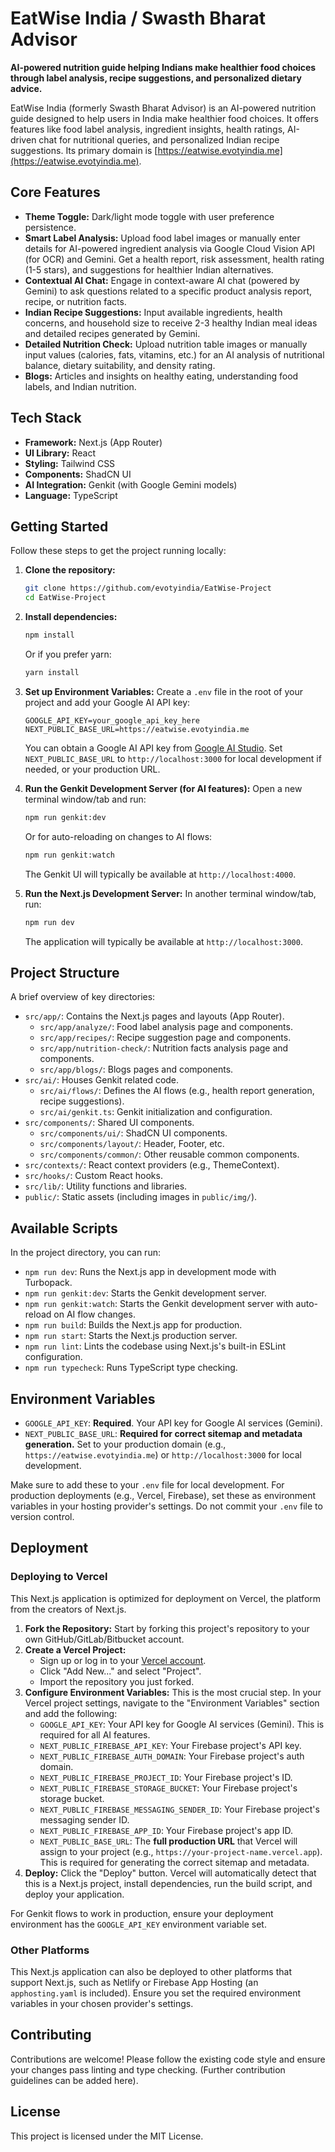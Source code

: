 
# EatWise India / Swasth Bharat Advisor

**AI-powered nutrition guide helping Indians make healthier food choices through label analysis, recipe suggestions, and personalized dietary advice.**

EatWise India (formerly Swasth Bharat Advisor) is an AI-powered nutrition guide designed to help users in India make healthier food choices. It offers features like food label analysis, ingredient insights, health ratings, AI-driven chat for nutritional queries, and personalized Indian recipe suggestions. Its primary domain is [https://eatwise.evotyindia.me](https://eatwise.evotyindia.me).

## Core Features

*   **Theme Toggle:** Dark/light mode toggle with user preference persistence.
*   **Smart Label Analysis:** Upload food label images or manually enter details for AI-powered ingredient analysis via Google Cloud Vision API (for OCR) and Gemini. Get a health report, risk assessment, health rating (1-5 stars), and suggestions for healthier Indian alternatives.
*   **Contextual AI Chat:** Engage in context-aware AI chat (powered by Gemini) to ask questions related to a specific product analysis report, recipe, or nutrition facts.
*   **Indian Recipe Suggestions:** Input available ingredients, health concerns, and household size to receive 2-3 healthy Indian meal ideas and detailed recipes generated by Gemini.
*   **Detailed Nutrition Check:** Upload nutrition table images or manually input values (calories, fats, vitamins, etc.) for an AI analysis of nutritional balance, dietary suitability, and density rating.
*   **Blogs:** Articles and insights on healthy eating, understanding food labels, and Indian nutrition.

## Tech Stack

*   **Framework:** Next.js (App Router)
*   **UI Library:** React
*   **Styling:** Tailwind CSS
*   **Components:** ShadCN UI
*   **AI Integration:** Genkit (with Google Gemini models)
*   **Language:** TypeScript

## Getting Started

Follow these steps to get the project running locally:

1.  **Clone the repository:**
    ```bash
    git clone https://github.com/evotyindia/EatWise-Project
    cd EatWise-Project
    ```

2.  **Install dependencies:**
    ```bash
    npm install
    ```
    Or if you prefer yarn:
    ```bash
    yarn install
    ```

3.  **Set up Environment Variables:**
    Create a `.env` file in the root of your project and add your Google AI API key:
    ```env
    GOOGLE_API_KEY=your_google_api_key_here
    NEXT_PUBLIC_BASE_URL=https://eatwise.evotyindia.me 
    ```
    You can obtain a Google AI API key from [Google AI Studio](https://aistudio.google.com/app/apikey).
    Set `NEXT_PUBLIC_BASE_URL` to `http://localhost:3000` for local development if needed, or your production URL.

4.  **Run the Genkit Development Server (for AI features):**
    Open a new terminal window/tab and run:
    ```bash
    npm run genkit:dev
    ```
    Or for auto-reloading on changes to AI flows:
    ```bash
    npm run genkit:watch
    ```
    The Genkit UI will typically be available at `http://localhost:4000`.

5.  **Run the Next.js Development Server:**
    In another terminal window/tab, run:
    ```bash
    npm run dev
    ```
    The application will typically be available at `http://localhost:3000`.

## Project Structure

A brief overview of key directories:

*   `src/app/`: Contains the Next.js pages and layouts (App Router).
    *   `src/app/analyze/`: Food label analysis page and components.
    *   `src/app/recipes/`: Recipe suggestion page and components.
    *   `src/app/nutrition-check/`: Nutrition facts analysis page and components.
    *   `src/app/blogs/`: Blogs pages and components.
*   `src/ai/`: Houses Genkit related code.
    *   `src/ai/flows/`: Defines the AI flows (e.g., health report generation, recipe suggestions).
    *   `src/ai/genkit.ts`: Genkit initialization and configuration.
*   `src/components/`: Shared UI components.
    *   `src/components/ui/`: ShadCN UI components.
    *   `src/components/layout/`: Header, Footer, etc.
    *   `src/components/common/`: Other reusable common components.
*   `src/contexts/`: React context providers (e.g., ThemeContext).
*   `src/hooks/`: Custom React hooks.
*   `src/lib/`: Utility functions and libraries.
*   `public/`: Static assets (including images in `public/img/`).

## Available Scripts

In the project directory, you can run:

*   `npm run dev`: Runs the Next.js app in development mode with Turbopack.
*   `npm run genkit:dev`: Starts the Genkit development server.
*   `npm run genkit:watch`: Starts the Genkit development server with auto-reload on AI flow changes.
*   `npm run build`: Builds the Next.js app for production.
*   `npm run start`: Starts the Next.js production server.
*   `npm run lint`: Lints the codebase using Next.js's built-in ESLint configuration.
*   `npm run typecheck`: Runs TypeScript type checking.

## Environment Variables

*   `GOOGLE_API_KEY`: **Required**. Your API key for Google AI services (Gemini).
*   `NEXT_PUBLIC_BASE_URL`: **Required for correct sitemap and metadata generation.** Set to your production domain (e.g., `https://eatwise.evotyindia.me`) or `http://localhost:3000` for local development.

Make sure to add these to your `.env` file for local development. For production deployments (e.g., Vercel, Firebase), set these as environment variables in your hosting provider's settings. Do not commit your `.env` file to version control.

## Deployment

### Deploying to Vercel

This Next.js application is optimized for deployment on Vercel, the platform from the creators of Next.js.

1.  **Fork the Repository:** Start by forking this project's repository to your own GitHub/GitLab/Bitbucket account.
2.  **Create a Vercel Project:**
    *   Sign up or log in to your [Vercel account](https://vercel.com/signup).
    *   Click "Add New..." and select "Project".
    *   Import the repository you just forked.
3.  **Configure Environment Variables:** This is the most crucial step. In your Vercel project settings, navigate to the "Environment Variables" section and add the following:
    *   `GOOGLE_API_KEY`: Your API key for Google AI services (Gemini). This is required for all AI features.
    *   `NEXT_PUBLIC_FIREBASE_API_KEY`: Your Firebase project's API key.
    *   `NEXT_PUBLIC_FIREBASE_AUTH_DOMAIN`: Your Firebase project's auth domain.
    *   `NEXT_PUBLIC_FIREBASE_PROJECT_ID`: Your Firebase project's ID.
    *   `NEXT_PUBLIC_FIREBASE_STORAGE_BUCKET`: Your Firebase project's storage bucket.
    *   `NEXT_PUBLIC_FIREBASE_MESSAGING_SENDER_ID`: Your Firebase project's messaging sender ID.
    *   `NEXT_PUBLIC_FIREBASE_APP_ID`: Your Firebase project's app ID.
    *   `NEXT_PUBLIC_BASE_URL`: The **full production URL** that Vercel will assign to your project (e.g., `https://your-project-name.vercel.app`). This is required for generating the correct sitemap and metadata.
4.  **Deploy:** Click the "Deploy" button. Vercel will automatically detect that this is a Next.js project, install dependencies, run the build script, and deploy your application.

For Genkit flows to work in production, ensure your deployment environment has the `GOOGLE_API_KEY` environment variable set.

### Other Platforms

This Next.js application can also be deployed to other platforms that support Next.js, such as Netlify or Firebase App Hosting (an `apphosting.yaml` is included). Ensure you set the required environment variables in your chosen provider's settings.

## Contributing

Contributions are welcome! Please follow the existing code style and ensure your changes pass linting and type checking. (Further contribution guidelines can be added here).

## License

This project is licensed under the MIT License. 
